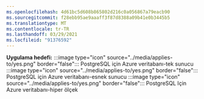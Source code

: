 ```yaml
---
ms.openlocfilehash: 4d61bc5d608b865802d216c0a056867a79eacb90
ms.sourcegitcommit: f28ebb95ae9aaaff3f87d8388a09b41e0b3445b5
ms.translationtype: MT
ms.contentlocale: tr-TR
ms.lasthandoff: 03/29/2021
ms.locfileid: "91376592"
---
```

<Token>**Uygulama hedefi:** :::image type="icon" source="../media/applies-to/yes.png" border="false"::: PostgreSQL için Azure veritabanı-tek sunucu :::image type="icon" source="../media/applies-to/yes.png" border="false"::: PostgreSQL için Azure veritabanı-esnek sunucu :::image type="icon" source="../media/applies-to/yes.png" border="false"::: PostgreSQL Için Azure veritabanı-hiper ölçek</Token>
